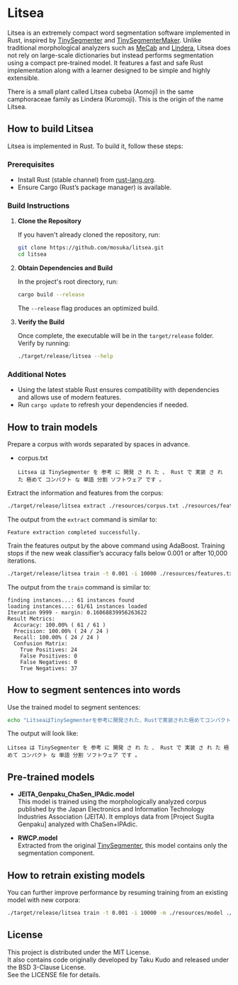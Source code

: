 # Litsea

Litsea is an extremely compact word segmentation software implemented in Rust, inspired by [TinySegmenter](http://chasen.org/~taku/software/TinySegmenter/) and [TinySegmenterMaker](https://github.com/shogo82148/TinySegmenterMaker). Unlike traditional morphological analyzers such as [MeCab](https://taku910.github.io/mecab/) and [Lindera](https://github.com/lindera/lindera), Litsea does not rely on large-scale dictionaries but instead performs segmentation using a compact pre-trained model. It features a fast and safe Rust implementation along with a learner designed to be simple and highly extensible.

There is a small plant called Litsea cubeba (Aomoji) in the same camphoraceae family as Lindera (Kuromoji). This is the origin of the name Litsea.

## How to build Litsea

Litsea is implemented in Rust. To build it, follow these steps:

### Prerequisites

- Install Rust (stable channel) from [rust-lang.org](https://www.rust-lang.org/).
- Ensure Cargo (Rust’s package manager) is available.

### Build Instructions

1. **Clone the Repository**

   If you haven't already cloned the repository, run:

   ```sh
   git clone https://github.com/mosuka/litsea.git
   cd litsea
   ```

2. **Obtain Dependencies and Build**

   In the project's root directory, run:

   ```sh
   cargo build --release
   ```

   The `--release` flag produces an optimized build.

3. **Verify the Build**

   Once complete, the executable will be in the `target/release` folder. Verify by running:

   ```sh
   ./target/release/litsea --help
   ```

### Additional Notes

- Using the latest stable Rust ensures compatibility with dependencies and allows use of modern features.
- Run `cargo update` to refresh your dependencies if needed.

## How to train models

Prepare a corpus with words separated by spaces in advance.

- corpus.txt

    ```text
    Litsea は TinySegmenter を 参考 に 開発 さ れ た 、 Rust で 実装 さ れ た 極めて コンパクト な 単語 分割 ソフトウェア です 。

    ```

Extract the information and features from the corpus:

```sh
./target/release/litsea extract ./resources/corpus.txt ./resources/features.txt
```

The output from the `extract` command is similar to:

```text
Feature extraction completed successfully.
```

Train the features output by the above command using AdaBoost. Training stops if the new weak classifier’s accuracy falls below 0.001 or after 10,000 iterations.

```sh
./target/release/litsea train -t 0.001 -i 10000 ./resources/features.txt ./resources/model
```

The output from the `train` command is similar to:

```text
finding instances...: 61 instances found
loading instances...: 61/61 instances loaded
Iteration 9999 - margin: 0.16068839956263622
Result Metrics:
  Accuracy: 100.00% ( 61 / 61 )
  Precision: 100.00% ( 24 / 24 )
  Recall: 100.00% ( 24 / 24 )
  Confusion Matrix:
    True Positives: 24
    False Positives: 0
    False Negatives: 0
    True Negatives: 37
```

## How to segment sentences into words

Use the trained model to segment sentences:

```sh
echo "LitseaはTinySegmenterを参考に開発された、Rustで実装された極めてコンパクトな単語分割ソフトウェアです。" | ./target/release/litsea segment ./resources/model
```

The output will look like:

```text
Litsea は TinySegmenter を 参考 に 開発 さ れ た 、 Rust で 実装 さ れ た 極めて コンパクト な 単語 分割 ソフトウェア です 。
```

## Pre-trained models

- **JEITA_Genpaku_ChaSen_IPAdic.model**  
  This model is trained using the morphologically analyzed corpus published by the Japan Electronics and Information Technology Industries Association (JEITA). It employs data from [Project Sugita Genpaku] analyzed with ChaSen+IPAdic.

- **RWCP.model**  
  Extracted from the original [TinySegmenter](http://chasen.org/~taku/software/TinySegmenter/), this model contains only the segmentation component.

## How to retrain existing models

You can further improve performance by resuming training from an existing model with new corpora:

```sh
./target/release/litsea train -t 0.001 -i 10000 -m ./resources/model ./resources/new_features.txt ./resources/new_model
```

## License

This project is distributed under the MIT License.  
It also contains code originally developed by Taku Kudo and released under the BSD 3-Clause License.  
See the LICENSE file for details.
